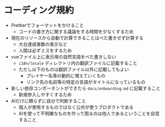 # コーディング規約

- Prettierでフォーマットをかけること
  - コードの書き方に関する議論をする時間を少なくするため
- 現在のリソースから自動で計算できることはべた書きせず計算する
  - 大台達成者数の表示など
  - 人間は必ずミスをするため
- vueファイル上に表示用の自然言語をべた書きしない
  - `i18n/locale` ディレクトリ内の翻訳ファイルに記載すること
  - ただし以下のものは翻訳ファイル以外に記載してもよい
    - プレイヤー名等の動的に増えていくもの
    - リンク先の名前等の特定の言語がタイトルになっているもの
- 新しい依存コンポーネントができたら `docs/onboarding.md` に記載すること
  - 新規参入しやすくするため
- AIだけに頼らずに自分で判断すること
  - 個人が使用するものではなく公共が使うプロダクトである
  - AIを使って不明確なものを作って困るのは他人であるということを自覚すること